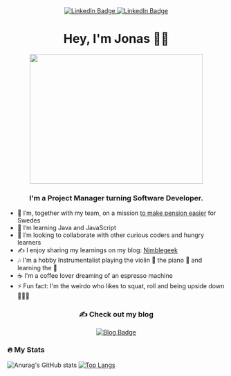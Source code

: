 
<div align= "center" id="badges">
  <a href="https://www.linkedin.com/in/jonas-achouri-sihl%C3%A9n-bb5b2a33/">
  <img src="https://img.shields.io/badge/LinkedIn-blue?style=for-the-badge&logo=linkedin&logoColor=white" alt="LinkedIn Badge"/>
  </a>
  <a href="https://twitter.com/nimblegeek">
  <img src="https://img.shields.io/badge/Twitter-1DA1F2?style=for-the-badge&logo=twitter&logoColor=white" alt="LinkedIn Badge"/>
    

</a>
</div>


<h1 align="center">Hey, I'm Jonas 👋🏽 </h1>

<div align="center">
  <img src="https://media.giphy.com/media/R03zWv5p1oNSQd91EP/giphy.gif" width="400" height="300"/>
</div>


<h3 align="center"> I'm a Project Manager turning Software Developer. </h3>
  

<div text-align="center">
 <ul text-align="center">
  <li>
   🔭 I’m, together with my team, on a mission <a href="https://investor.nordea.se/nora-pension/public/">to make pension easier</a> for Swedes
   </li> 
   <li>
   🌱 I’m learning Java and JavaScript 
   </li>
   <li>
   👯 I’m looking to collaborate with other curious coders and hungry learners 
   </li>
   <li>
     ✍️ I enjoy sharing my learnings on my blog: <a href="https://www.nimblegeek.com/">Nimblegeek</a>
   </li>
   <li>
   🎶 I'm a hobby Instrumentalist playing the violin 🎻  the piano 🎹  and learning the 🎸 
   </li>
   <li>
   ☕️ I'm a coffee lover dreaming of an espresso machine  
   </li>
   <li> 
   ⚡ Fun fact: I'm the weirdo who likes to squat, roll and being upside down 🤸🏽‍♂️ 
   </li>
  </ul>
  </div>

<h3 align="center"> 
✍️ Check out my blog 
</h3>
<div align="center">
 <a href="https://www.nimblegeek.com/">
  <img src="https://img.shields.io/badge/Nimblegeek-purple?style=for-the-badge&logo=blog&logoColor=white" alt="Blog Badge"/>
 </a>
</div>

### :fire: My Stats 


![Anurag's GitHub stats](https://github-readme-stats.vercel.app/api?username=nimblegeek&theme=tokyonight&show_icons=true&layout=compact)
[![Top Langs](https://github-readme-stats.vercel.app/api/top-langs/?username=nimblegeek&layout=compact&theme=tokyonight)](https://github.com/anuraghazra/github-readme-stats)
